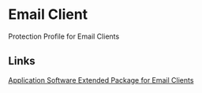 Email Client
============

Protection Profile for Email Clients

## Links
[Application Software Extended Package for Email Clients](http://common-criteria.rhcloud.com/emailclient/output/emailclient-release.html)
